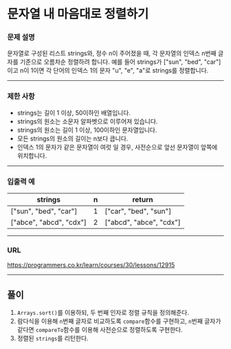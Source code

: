# 문자열 내 마음대로 정렬하기

### 문제 설명

문자열로 구성된 리스트 strings와, 정수 n이 주어졌을 때, 각 문자열의 인덱스 n번째 글자를 기준으로 오름차순 정렬하려 합니다. 예를 들어 strings가 ["sun", "bed", "car"]이고 n이 1이면 각 단어의 인덱스 1의 문자 "u", "e", "a"로 strings를 정렬합니다.

-----------
### 제한 사항

- strings는 길이 1 이상, 50이하인 배열입니다.
- strings의 원소는 소문자 알파벳으로 이루어져 있습니다.
- strings의 원소는 길이 1 이상, 100이하인 문자열입니다.
- 모든 strings의 원소의 길이는 n보다 큽니다.
- 인덱스 1의 문자가 같은 문자열이 여럿 일 경우, 사전순으로 앞선 문자열이 앞쪽에 위치합니다.

-----------
### 입출력 예

| strings                 | n   | return                  |
|-------------------------|-----|-------------------------|
| ["sun", "bed", "car"]   | 1   | ["car", "bed", "sun"]   |
| ["abce", "abcd", "cdx"] | 2   | ["abcd", "abce", "cdx"] |

-----------
### URL

https://programmers.co.kr/learn/courses/30/lessons/12915

-----------
## 풀이
1. `Arrays.sort()`를 이용하되, 두 번째 인자로 정렬 규칙을 정의해준다.
2. 람다식을 이용해 `n`번째 글자로 비교하도록 `compare`함수를 구현하고, `n`번째 글자가 같다면 `compareTo`함수를 이용해 사전순으로 정렬하도록 구현한다.
3. 정렬된 `strings`를 리턴한다.